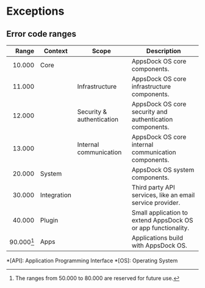 # Exceptions

## Error code ranges

| Range | Context | Scope | Description
| ----: | ------- | ----- | -----------
| 10.000 | Core | | AppsDock OS core components.
| 11.000 | | Infrastructure | AppsDock OS core infrastructure components.
| 12.000 | | Security & authentication | AppsDock OS core security and authentication components.
| 13.000 | | Internal communication | AppsDock OS core internal communication components.
| 20.000 | System | | AppsDock OS system components.
| 30.000 | Integration | | Third party API services, like an email service provider.
| 40.000 | Plugin | | Small application to extend AppsDock OS or app functionality.
| 90.000[^1] | Apps | | Applications build with AppsDock OS.

[^1]: The ranges from 50.000 to 80.000 are reserved for future use.

*[API]: Application Programming Interface
*[OS]: Operating System
